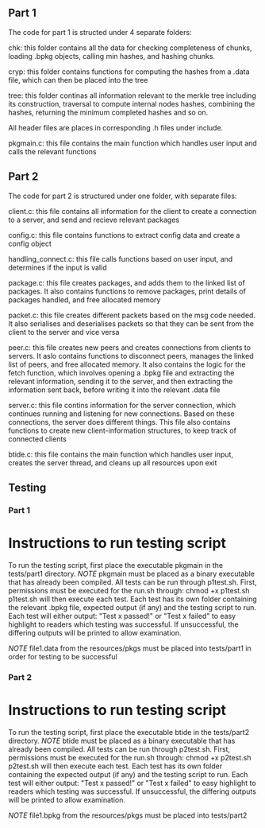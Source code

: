 ## Part 1 ##

The code for part 1 is structed under 4 separate folders:

chk: this folder contains all the data for checking completeness of chunks, loading .bpkg objects, calling min hashes, and hashing chunks.

cryp: this folder contains functions for computing the hashes from a .data file, which can then be placed into the tree

tree: this folder continas all information relevant to the merkle tree including its construction, traversal to compute internal nodes hashes, combining the hashes, returning the minimum completed hashes and so on.

All header files are places in corresponding .h files under include.

pkgmain.c: this file contains the main function which handles user input and calls the relevant functions

## Part 2 ##

The code for part 2 is structured under one folder, with separate files:

client.c: this file contains all information for the client to create a connection to a server, and send and recieve relevant packages

config.c: this file contains functions to extract config data and create a config object

handling_connect.c: this file calls functions based on user input, and determines if the input is valid

package.c: this file creates packages, and adds them to the linked list of packages. It also contains functions to remove packages, print details of packages handled, and free allocated memory

packet.c: this file creates different packets based on the msg code needed. It also serialises and deserialises packets so that they can be sent from the client to the server and vice versa

peer.c: this file creates new peers and creates connections from clients to servers. It aslo contains functions to disconnect peers, manages the linked list of peers, and free allocated memory. It also contains the logic for the fetch function, which involves opening a .bpkg file and extracting the relevant information, sending it to the server, and then extracting the information sent back, before writing it into the relevant .data file

server.c: this file contins information for the server connection, which continues running and listening for new connections. Based on these connections, the server does different things. This file also contains functions to create new client-information structures, to keep track of connected clients

btide.c: this file contains the main function which handles user input, creates the server thread, and cleans up all resources upon exit

## Testing ##

### Part 1 ###

# Instructions to run testing script
To run the testing script, first place the executable pkgmain in the tests/part1 directory. 
*NOTE* pkgmain must be placed as a binary executable that has already been compiled.
All tests can be run through p1test.sh. First, permissions must be executed for the run.sh through: chmod +x p1test.sh
p1test.sh will then execute each test.
Each test has its own folder containing the relevant .bpkg file, expected output (if any) and the testing script to run.
Each test will either output:
"Test x passed!" or "Test x failed" to easy highlight to readers which testing was successful.
If unsuccessful, the differing outputs will be printed to allow examination. 

*NOTE* file1.data from the resources/pkgs must be placed into tests/part1 in order for testing to be successful

### Part 2 ###

# Instructions to run testing script
To run the testing script, first place the executable btide in the tests/part2 directory. 
*NOTE* btide must be placed as a binary executable that has already been compiled.
All tests can be run through p2test.sh. First, permissions must be executed for the run.sh through: chmod +x p2test.sh
p2test.sh will then execute each test.
Each test has its own folder containing the expected output (if any) and the testing script to run.
Each test will either output:
"Test x passed!" or "Test x failed" to easy highlight to readers which testing was successful.
If unsuccessful, the differing outputs will be printed to allow examination. 

*NOTE* file1.bpkg from the resources/pkgs must be placed into tests/part2

